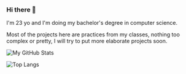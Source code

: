 ### Hi there 👋

I'm 23 yo and I'm doing my bachelor's degree in computer science.

Most of the projects here are practices from my classes, nothing too complex or pretty, I will try to put more elaborate projects soon.

![My GitHub Stats](https://github-readme-stats.vercel.app/api?username=sarahfso&show_icons=true&theme=tokyonight&hide=prs,issues)

![Top Langs](https://github-readme-stats.vercel.app/api/top-langs/?username=sarahfso&layout=compact)
